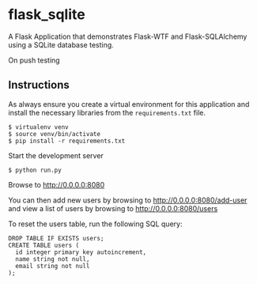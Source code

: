 # flask_sqlite
A Flask Application that demonstrates Flask-WTF and Flask-SQLAlchemy using a
SQLite database testing.

On push testing

## Instructions
As always ensure you create a virtual environment for this application and install
the necessary libraries from the `requirements.txt` file.

```
$ virtualenv venv
$ source venv/bin/activate
$ pip install -r requirements.txt
```

Start the development server

```
$ python run.py
```


Browse to http://0.0.0.0:8080

You can then add new users by browsing to http://0.0.0.0:8080/add-user and view
a list of users by browsing to http://0.0.0.0:8080/users

To reset the users table, run the following SQL query:
```
DROP TABLE IF EXISTS users;
CREATE TABLE users (
  id integer primary key autoincrement,
  name string not null,
  email string not null
);
```
